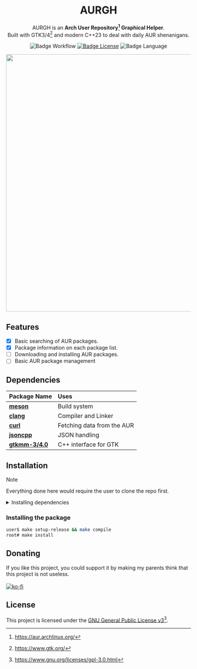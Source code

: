 <div align=center>

# AURGH

AURGH is an **Arch User Repository[^1] Graphical Helper**.
<br>
Built with GTK3/4[^2] and modern C++23 to deal with daily AUR shenanigans.
<br>

![Badge Workflow]
[![Badge License]][License]
![Badge Language]

<img src=https://github.com/user-attachments/assets/4f2be868-7e7b-4f2d-b373-cfbb484011a5 width=700>

</div>

## Features

- [x] Basic searching of AUR packages.
- [x] Package information on each package list.
- [ ] Downloading and installing AUR packages.
- [ ] Basic AUR package management

## Dependencies

| Package Name                                                  | Uses                       |
|:--------------------------------------------------------------|:---------------------------|
| **[meson](https://mesonbuild.com/)**                          | Build system               |
| **[clang](https://clang.llvm.org/)**                          | Compiler and Linker        |
| **[curl](https://curl.se/)**                                  | Fetching data from the AUR |
| **[jsoncpp](https://github.com/open-source-parsers/jsoncpp)** | JSON handling              |
| **[gtkmm-3/4.0](https://gtkmm.gnome.org/en/)**                  | C++ interface for GTK      |

## Installation

>[!NOTE]
>Everything done here would require the user to clone the repo first.

<details>
<summary>Installing dependencies</summary>

```bash
root# pacman -S - < required.txt
```
or

```bash
root# make install-deps
```

</details>

### Installing the package

```bash
user$ make setup-release && make compile
root# make install
```

## Donating

If you like this project, you could support it by making my parents think that this project is not useless.
<br>
<br>
[![ko-fi](https://ko-fi.com/img/githubbutton_sm.svg)](https://ko-fi.com/I2I11ERX5G)

## License
This project is licensed under the [GNU General Public License v3](LICENSE)[^3].

[^1]: https://aur.archlinux.org/
[^2]: https://www.gtk.org/
[^3]: https://www.gnu.org/licenses/gpl-3.0.html

[License]: LICENSE

[Badge Workflow]: https://github.com/RQuarx/aurgh/actions/workflows/check_build.yml/badge.svg
[Badge Language]: https://img.shields.io/github/languages/top/RQuarx/aurgh
[Badge License]: https://img.shields.io/github/license/RQuarx/aurgh
